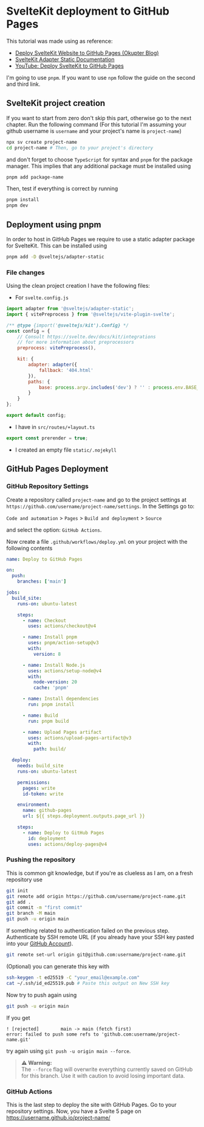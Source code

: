 # SvelteKit deployment to GitHub Pages

This tutorial was made using as reference:

- [Deploy SvelteKit Website to GitHub Pages (Okupter Blog)](https://www.okupter.com/blog/deploy-sveltekit-website-to-github-pages)
- [SvelteKit Adapter Static Documentation](https://svelte.dev/docs/kit/adapter-static)
- [YouTube: Deploy SvelteKit to GitHub Pages](https://www.youtube.com/watch?v=Fw0tbaaGvII)

I'm going to use `pnpm`. If you want to use `npm` follow the guide on the second and third link.

## SvelteKit project creation
If you want to start from zero don't skip this part, otherwise go to the next chapter. Run the following command (For this tutorial I'm assuming your github username is `username` and your project's name is `project-name`)
```bash
npx sv create project-name
cd project-name # Then, go to your project's directory
```
and don't forget to choose `TypeScript` for syntax and `pnpm` for the package manager. This implies that any additional package must be installed using
```bash
pnpm add package-name
```
Then, test if everything is correct by running
```bash
pnpm install
pnpm dev
```

## Deployment using pnpm

In order to host in GitHub Pages we require to use a static adapter package for SvelteKit. This can be installed using
```bash
pnpm add -D @sveltejs/adapter-static
```

### File changes

Using the clean project creation I have the following files:
- For `svelte.config.js`
```js
import adapter from '@sveltejs/adapter-static';
import { vitePreprocess } from '@sveltejs/vite-plugin-svelte';

/** @type {import('@sveltejs/kit').Config} */
const config = {
	// Consult https://svelte.dev/docs/kit/integrations
	// for more information about preprocessors
	preprocess: vitePreprocess(),

	kit: {
		adapter: adapter({
			fallback: '404.html'
		}),
		paths: {
			base: process.argv.includes('dev') ? '' : process.env.BASE_PATH
		}
	}
};

export default config;
```
- I have in `src/routes/+layout.ts`
```ts
export const prerender = true;
```
- I created an empty file `static/.nojekyll`

## GitHub Pages Deployment

### GitHub Repository Settings
Create a repository called `project-name` and go to the project settings at `https://github.com/username/project-name/settings`. In the Settings go to:

`Code and automation` > `Pages` > `Build and deployment` > `Source`

and select the option: `GitHub Actions`.

Now create a file `.github/workflows/deploy.yml` on your project with the following contents
```yml
name: Deploy to GitHub Pages

on:
  push:
    branches: ['main']

jobs:
  build_site:
    runs-on: ubuntu-latest

    steps:
      - name: Checkout
        uses: actions/checkout@v4

      - name: Install pnpm
        uses: pnpm/action-setup@v3
        with:
          version: 8

      - name: Install Node.js
        uses: actions/setup-node@v4
        with:
          node-version: 20
          cache: 'pnpm'

      - name: Install dependencies
        run: pnpm install

      - name: Build
        run: pnpm build

      - name: Upload Pages artifact
        uses: actions/upload-pages-artifact@v3
        with:
          path: build/

  deploy:
    needs: build_site
    runs-on: ubuntu-latest

    permissions:
      pages: write
      id-token: write

    environment:
      name: github-pages
      url: ${{ steps.deployment.outputs.page_url }}

    steps:
      - name: Deploy to GitHub Pages
        id: deployment
        uses: actions/deploy-pages@v4
```

### Pushing the repository
This is common git knowledge, but if you're as clueless as I am, on a fresh repository use
```bash
git init
git remote add origin https://github.com/username/project-name.git
git add .
git commit -m "first commit"
git branch -M main
git push -u origin main
```

If something related to authentication failed on the previous step. Authenticate by SSH remote URL (if you already have your SSH key pasted into your [GitHub Account](https://github.com/settings/keys)).
```bash
git remote set-url origin git@github.com:username/project-name.git
```
(Optional) you can generate this key with
```bash
ssh-keygen -t ed25519 -C "your_email@example.com"
cat ~/.ssh/id_ed25519.pub # Paste this output on New SSH key
```
Now try to push again using
```bash
git push -u origin main
```
If you get
```
! [rejected]        main -> main (fetch first)
error: failed to push some refs to 'github.com:username/project-name.git'
```
try again using `git push -u origin main --force`. 

> **⚠️ Warning:**  
> The `--force` flag will overwrite everything currently saved on GitHub for this branch. Use it with caution to avoid losing important data.


### GitHub Actions

This is the last step to deploy the site with GitHub Pages. Go to your repository settings. Now, you have a Svelte 5 page on
https://username.github.io/project-name/